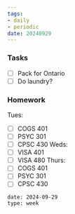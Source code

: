 ```yaml
---
tags:
- daily
- periodic
date: 20240929
---
```


### Tasks
- [ ] Pack for Ontario
- [ ] Do laundry?

### Homework
Tues:
- [ ] COGS 401 
- [ ] PSYC 301
- [ ] CPSC 430
Weds:
- [ ] VISA 401
- [ ] VISA 480
Thurs:
- [ ] COGS 401
- [ ] PSYC 301
- [ ] CPSC 430

```gEvent
date: 2024-09-29
type: week
```


